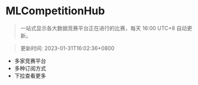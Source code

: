 # MLCompetitionHub

> 一站式显示各大数据竞赛平台正在进行的比赛，每天 16:00 UTC+8 自动更新。
  
> 更新时间: 2023-01-31T16:02:36+0800 

* 多家竞赛平台
* 多种订阅方式
* 下拉查看更多